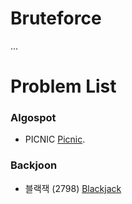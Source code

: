 # Bruteforce

...

# Problem List
### Algospot
- PICNIC [Picnic](https://github.com/KyumKyum/Algorithm_Study/blob/main/Bruteforce/picnic.py).

### Backjoon
- 블랙잭 (2798) [Blackjack](https://github.com/KyumKyum/Algorithm_Study/blob/main/Bruteforce/blackjack.py)